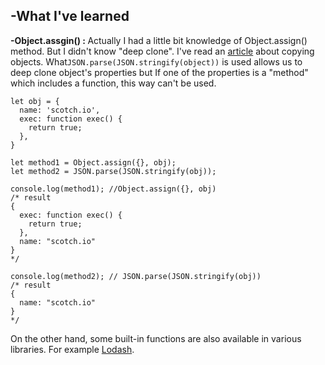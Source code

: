 -What I've learned
-

<strong>-Object.assgin() : </strong> Actually I had a little bit knowledge of Object.assign() method. But I didn't know "deep clone". I've read an <a href="https://scotch.io/bar-talk/copying-objects-in-javascript">article</a> about copying objects. What`JSON.parse(JSON.stringify(object))` is used allows us to deep clone object's properties but If one of the properties is a "method" which includes a function, this way can't be used. 
```
let obj = {
  name: 'scotch.io',
  exec: function exec() {
    return true;
  },
}

let method1 = Object.assign({}, obj);
let method2 = JSON.parse(JSON.stringify(obj));

console.log(method1); //Object.assign({}, obj)
/* result
{
  exec: function exec() {
    return true;
  },
  name: "scotch.io"
}
*/

console.log(method2); // JSON.parse(JSON.stringify(obj))
/* result
{
  name: "scotch.io"
}
*/
```

On the other hand, some built-in functions are also available in various libraries. For example <a href="https://lodash.com/docs/4.17.15#clone"> Lodash</a>.